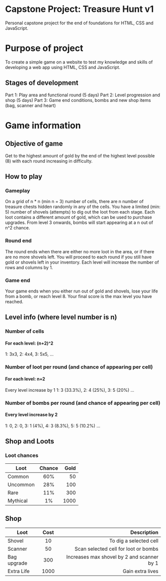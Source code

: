 # Capstone Project: Treasure Hunt v1
Personal capstone project for the end of foundations for HTML, CSS and JavaScript.

# Purpose of project
To create a simple game on a website to test my knowledge and skills of developing a web app using HTML, CSS and JavaScript.

## Stages of development
Part 1: Play area and functional round (5 days)
Part 2: Level progression and shop (5 days)
Part 3: Game end conditions, bombs and new shop items (bag, scanner and heart)

# Game information
## Objective of game
Get to the highest amount of gold by the end of the highest level possible (8) with each round increasing in difficulty.

## How to play
### Gameplay
On a grid of n * n (min n = 3) number of cells, there are n number of treasure chests hidden randomly in any of the cells.
You have a limited (min: 5) number of shovels (attempts) to dig out the loot from each stage.
Each loot contains a different amount of gold, which can be used to purchase upgrades.
From level 3 onwards, bombs will start appearing at a n out of n^2 chance.

### Round end
The round ends when there are either no more loot in the area, or if there are no more shovels left.
You will proceed to each round if you still have gold or shovels left in your inventory.
Each level will increase the number of rows and columns by 1.

### Game end
Your game ends when you either run out of gold and shovels, lose your life from a bomb, or reach level 8.
Your final score is the max level you have reached.

## Level info (where level number is n)
### Number of cells
#### For each level: (n+2)^2
1: 3x3, 
2: 4x4, 
3: 5x5, 
...

### Number of loot per round (and chance of appearing per cell)
#### For each level: n+2
Every level increase by 1
1: 3 (33.3%), 
2: 4 (25%), 
3: 5 (20%)
...

### Number of bombs per round (and chance of appearing per cell)
#### Every level increase by 2
1: 0, 
2: 0, 
3: 1 (4%), 
4: 3 (8.3%), 
5: 5 (10.2%)
...

## Shop and Loots
### Loot chances
| Loot          | Chance        | Gold  |
| ------------- |:-------------:| -----:|
| Common        | 60%           | 50    |
| Uncommon      | 28%           | 100   |
| Rare          | 11%           | 300   |
| Mythical      | 1%            | 1000  |

## Shop
| Loot          | Cost          | Description                                |
| ------------- |:-------------:| ------------------------------------------:|
| Shovel        | 10            | To dig a selected cell                     |
| Scanner       | 50            | Scan selected cell for loot or bombs       |
| Bag upgrade   | 300           | Increases max shovel by 2 and scanner by 1 |
| Extra Life    | 1000          | Gain extra lives                           |